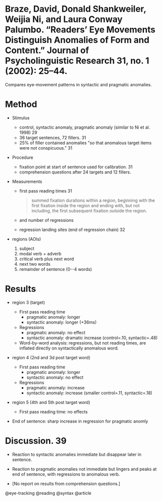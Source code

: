 # Braze, David, Donald Shankweiler, Weijia Ni, and Laura Conway Palumbo. “Readers’ Eye Movements Distinguish Anomalies of Form and Content.” Journal of Psycholinguistic Research 31, no. 1 (2002): 25–44.

Compares eye-movement patterns in syntactic and pragmatic anomalies. 

# Method

- Stimulus
  - control, syntactic anomaly, pragmatic anomaly (similar to Ni et al. 1998) 29
  - 36 target sentences, 72 fillers. 31 
  - 25% of filler contained anomalies "so that anomalous target items were not conspicuous." 31

- Procedure
  - fixation point at start of sentence used for calibration. 31
  - comprehension questions after 24 targets and 12 fillers.

- Measurements
  - first pass reading times 31
    
    > summed fixation durations within a region, beginning with the first fixation inside the region and ending with, but not including, the first subsequent fixation outside the region.

  - and number of regressions
  - regression landing sites (end of regression chain) 32

- regions (AOIs)
  1. subject
  2. modal verb + adverb
  3. critical verb plus next word
  4. next two words
  5. remainder of sentence (0--4 words)

# Results

- region 3 (target)
  - First pass reading time
    - pragmatic anomaly: longer
    - syntactic anomaly: longer (+36ms)
  - Regressions
    - pragmatic anomaly: no effect
    - syntactic anomaly: dramatic increase (control=.10, syntactic=.48) 
  - Word-by-word analysis: regressions, but not reading times, are inflated directly on syntactically anomalous word. 

- region 4 (2nd and 3d post target word)
  - First pass reading time
    - pragmatic anomaly: longer
    - syntactic anomaly: no effect
  - Regressions
    - pragmatic anomaly: increase
    - syntactic anomaly: increase (smaller control=.11, syntactic=.18)

- region 5 (4th and 5th post target word)
  - First pass reading time: no effects

- End of sentence: sharp increase in regression for pragmatic anomly

# Discussion. 39
  - Reaction to syntactic anomalies immediate but disappear later in sentence.
  - Reaction to pragmatic anomalies not immediate but lingers and peaks at end of sentence, with regressions to anomalous verb.

- [No report on results from comprehension questions.] 

@eye-tracking
@reading
@syntax
@article
